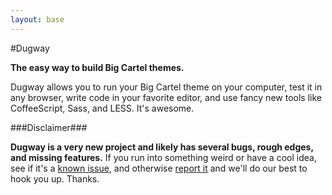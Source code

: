 ```yaml
---
layout: base
---
```


#Dugway

__The easy way to build Big Cartel themes.__

Dugway allows you to run your Big Cartel theme on your computer, test it in any browser, write code in your favorite editor, and use fancy new tools like CoffeeScript, Sass, and LESS. It's awesome.

###Disclaimer###

__Dugway is a very new project and likely has several bugs, rough edges, and missing features.__ If you run into something weird or have a cool idea, see if it's a [known issue](https://github.com/bigcartel/dugway/issues), and otherwise [report it](https://github.com/bigcartel/dugway/issues/new) and we'll do our best to hook you up. Thanks.
